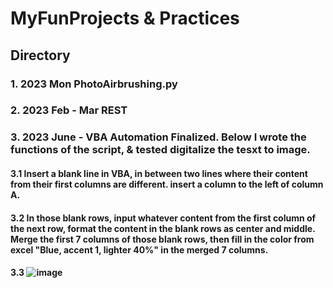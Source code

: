 # MyFunProjects & Practices
## Directory
### 1. 2023 Mon PhotoAirbrushing.py
### 2. 2023 Feb - Mar REST
### 3. 2023 June - VBA Automation Finalized. Below I wrote the functions of the script, & tested digitalize the tesxt to image. 
#### 3.1 Insert a blank line in VBA, in between two lines where their content from their first columns are different. insert a column to the left of column A.  

#### 3.2 In those blank rows, input whatever content from the first column of the next row, format the content in the blank rows as center and middle. Merge the first 7 columns of those blank rows, then fill in the color from excel "Blue, accent 1, lighter 40%" in the merged 7 columns.

#### 3.3 ![image](https://github.com/Serena-Tang/MyFunPractices-and-Projects/assets/83049700/dbea7bc9-62f6-4218-bb25-0e589319c6a5) 

